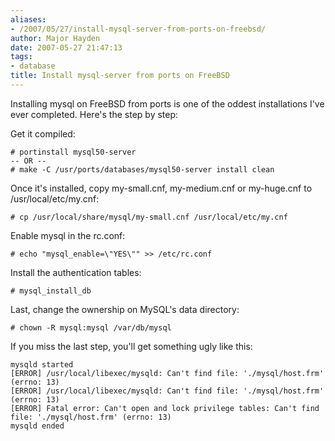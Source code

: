 ```yaml
---
aliases:
- /2007/05/27/install-mysql-server-from-ports-on-freebsd/
author: Major Hayden
date: 2007-05-27 21:47:13
tags:
- database
title: Install mysql-server from ports on FreeBSD
---
```


Installing mysql on FreeBSD from ports is one of the oddest installations I've ever completed. Here's the step by step:

Get it compiled:

```
# portinstall mysql50-server
-- OR --
# make -C /usr/ports/databases/mysql50-server install clean
```

Once it's installed, copy my-small.cnf, my-medium.cnf or my-huge.cnf to /usr/local/etc/my.cnf:

`# cp /usr/local/share/mysql/my-small.cnf /usr/local/etc/my.cnf`

Enable mysql in the rc.conf:

`# echo "mysql_enable=\"YES\"" >> /etc/rc.conf`

Install the authentication tables:

`# mysql_install_db`

Last, change the ownership on MySQL's data directory:

`# chown -R mysql:mysql /var/db/mysql`

If you miss the last step, you'll get something ugly like this:

```
mysqld started
[ERROR] /usr/local/libexec/mysqld: Can't find file: './mysql/host.frm' (errno: 13)
[ERROR] /usr/local/libexec/mysqld: Can't find file: './mysql/host.frm' (errno: 13)
[ERROR] Fatal error: Can't open and lock privilege tables: Can't find file: './mysql/host.frm' (errno: 13)
mysqld ended
```
